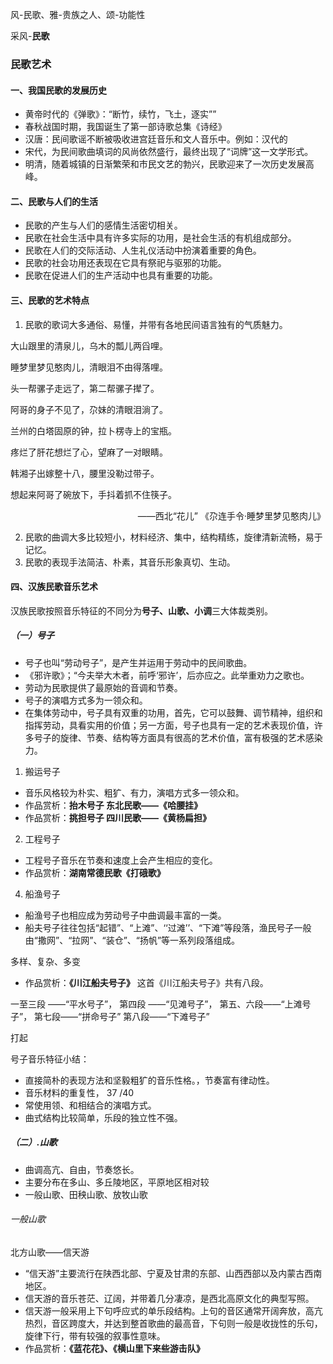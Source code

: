 风-民歌、雅-贵族之人、颂-功能性

采风-**民歌**

### 民歌艺术
#### 一、我国民歌的发展历史
- 黄帝时代的《弹歌》：“断竹，续竹，飞土，逐实””
- 春秋战国时期，我国诞生了第一部诗歌总集《诗经》
- 汉唐：民间歌谣不断被吸收进宫廷音乐和文人音乐中。例如：汉代的
- 宋代，为民间歌曲填词的风尚依然盛行，最终出现了“词牌”这一文学形式。
- 明清，随着城镇的日渐繁荣和市民文艺的勃兴，民歌迎来了一次历史发展高峰。

#### 二、民歌与人们的生活
- 民歌的产生与人们的感情生活密切相关。
- 民歌在社会生活中具有许多实际的功用，是社会生活的有机组成部分。
- 民歌在人们的交际活动、人生礼仪活动中扮演着重要的角色。
- 民歌的社会功用还表现在它具有祭祀与驱邪的功能。
- 民歌在促进人们的生产活动中也具有重要的功能。

#### 三、民歌的艺术特点
1. 民歌的歌词大多通俗、易懂，并带有各地民间语言独有的气质魅力。 

大山跟里的清泉儿，乌木的瓢儿两舀哩。

睡梦里梦见憨肉儿，清眼泪不由得落哩。

头一帮骡子走远了，第二帮骡子撵了。

阿哥的身子不见了，尕妹的清眼泪淌了。

兰州的白塔固原的钟，拉卜楞寺上的宝瓶。

疼烂了肝花想烂了心，望麻了一对眼睛。

韩湘子出嫁整十八，腰里没勒过带子。

想起来阿哥了碗放下，手抖着抓不住筷子。
<p align="right">——西北“花儿” 《尕连手令·睡梦里梦见憨肉儿》</p>

2. 民歌的曲调大多比较短小，材料经济、集中，结构精练，旋律清新流畅，易于记忆。
3. 民歌的表现手法简洁、朴素，其音乐形象真切、生动。

#### 四、汉族民歌音乐艺术
汉族民歌按照音乐特征的不同分为**号子、山歌、小调**三大体裁类别。

##### （一）号子
- 号子也叫“劳动号子”，是产生并运用于劳动中的民间歌曲。
- 《邪许歌》；“今夫举大木者，前呼‘邪许’，后亦应之。此举重劝力之歌也。
- 劳动为民歌提供了最原始的音调和节奏。
- 号子的演唱方式多为一领众和。
- 在集体劳动中，号子具有双重的功用，首先，它可以鼓舞、调节精神，组织和指挥劳动，具看实用的价值；另一方面，号子也具有一定的艺术表现价值，许多号子的旋律、节奏、结构等方面具有很高的艺术价值，富有极强的艺术感染力。

1. 搬运号子
- 音乐风格较为朴实、粗犷、有力，演唱方式多一领众和。
- 作品赏析：**抬木号子 东北民歌——《哈腰挂》**
- 作品赏析：**挑担号子 四川民歌——《黄杨扁担》**

2. 工程号子
- 工程号子音乐在节奏和速度上会产生相应的变化。
- 作品赏析：**湖南常德民歌《打硪歌》**

4. 船渔号子
- 船渔号子也相应成为劳动号子中曲调最丰富的一类。
- 船夫号子往往包括“起错”、“上滩”、‘‘过滩’’、“下滩”等段落，渔民号子一般由“撒网”、“拉网”、“装仓”、“扬帆”等一系列段落组成。

多样、复杂、多变
- 作品赏析：**《川江船夫号子》**
这首《川江船夫号子》共有八段。

一至三段 ——“平水号子”，
第四段 ——“见滩号子”，
第五、六段——“上滩号子”，
第七段——“拼命号子”
第八段——“下滩号子”

打起

号子音乐特征小结：
- 直接简朴的表现方法和坚毅粗犷的音乐性格。，节奏富有律动性。
- 音乐材料的重复性， 37 /40
- 常使用领、和相结合的演唱方式。
- 曲式结构比较简单，乐段的独立性不强。

##### （二）.山歌
- 曲调高亢、自由，节奏悠长。
- 主要分布在多山、多丘陵地区，平原地区相对较
- 一般山歌、田秧山歌、放牧山歌
###### 一般山歌
北方山歌——信天游
- “信天游”主要流行在陕西北部、宁夏及甘肃的东部、山西西部以及内蒙古西南地区。
- 信天游的音乐苍茫、辽阔，并带着几分凄凉，是西北高原文化的典型写照。
- 信天游一般采用上下句呼应式的单乐段结构。上句的音区通常开阔奔放，高亢热烈，音区跨度大，并达到整首歌曲的最高音，下句则一般是收拢性的乐句，旋律下行，带有较强的叙事性意味。
- 作品赏析：**《蓝花花》、《横山里下来些游击队》**
